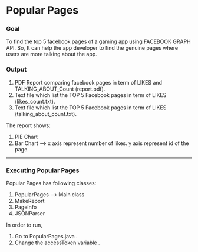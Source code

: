 # Popular Pages

### Goal 
 To find the top 5 facebook pages of a gaming app using FACEBOOK GRAPH API. So, It can help the app developer to find the genuine pages where users are more talking about the app. 

### Output 
 1. PDF Report comparing facebook pages in term of LIKES and TALKING_ABOUT_Count (report.pdf).
 2. Text file which list the TOP 5 Facebook pages in term of LIKES (likes_count.txt).
 3. Text file which list the TOP 5 Facebook pages in term of LIKES (talking_about_count.txt).
 
 The report shows:
  1. PIE Chart 
  2. Bar Chart --> 
       x axis represent number of likes.
       y axis represent id of the page.
                  
 
 

-----------------------------------------------------------------------------------------------------------------------------------------------------------------------------

### Executing Popular Pages
 Popular Pages has following classes:
  1. PopularPages --> Main class
  2. MakeReport
  3. PageInfo
  4. JSONParser

 In order to run,
  1. Go to PopularPages.java .
  2. Change the accessToken variable .




